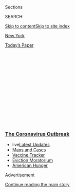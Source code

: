 <div id="app">

<div>

<div>

<div>

<div class="NYTAppHideMasthead css-1q2w90k e1suatyy0">

<div class="section css-ui9rw0 e1suatyy2">

<div class="css-eph4ug er09x8g0">

<div class="css-6n7j50">

</div>

<span class="css-1dv1kvn">Sections</span>

<div class="css-10488qs">

<span class="css-1dv1kvn">SEARCH</span>

</div>

[Skip to content](#site-content)[Skip to site index](#site-index)

</div>

<div id="masthead-section-label" class="css-1wr3we4 eaxe0e00">

[New
York](https://www.nytimes3xbfgragh.onion/section/nyregion)

</div>

<div class="css-10698na e1huz5gh0">

</div>

</div>

<div id="masthead-bar-one" class="section hasLinks css-15hmgas e1csuq9d3">

<div class="css-uqyvli e1csuq9d0">

</div>

<div class="css-1uqjmks e1csuq9d1">

</div>

<div class="css-9e9ivx">

[](https://myaccount.nytimes3xbfgragh.onion/auth/login?response_type=cookie&client_id=vi)

</div>

<div class="css-1bvtpon e1csuq9d2">

[Today’s
Paper](https://www.nytimes3xbfgragh.onion/section/todayspaper)

</div>

</div>

</div>

</div>

<div data-aria-hidden="false">

<div id="site-content" data-role="main">

<div>

<div class="css-1aor85t" style="opacity:0.000000001;z-index:-1;visibility:hidden">

<div class="css-1hqnpie">

<div class="css-epjblv">

<span class="css-17xtcya">[New
York](/section/nyregion)</span><span class="css-x15j1o">|</span><span class="css-fwqvlz">About
100 N.Y. Children Treated for Illness Tied to
Virus</span>

</div>

<div class="css-k008qs">

<div class="css-1iwv8en">

<span class="css-18z7m18"></span>

<div>

</div>

</div>

<span class="css-1n6z4y">https://nyti.ms/2SZNfrz</span>

<div class="css-1705lsu">

<div class="css-4xjgmj">

<div class="css-4skfbu" data-role="toolbar" data-aria-label="Social Media Share buttons, Save button, and Comments Panel with current comment count" data-testid="share-tools">

  - 
  - 
  - 
  - 
    
    <div class="css-6n7j50">
    
    </div>

  - 
  - 

</div>

</div>

</div>

</div>

</div>

</div>

<div class="css-13pd83m">

<div class="css-l9svim">

### [<span class="css-pa1jbp"><span class="css-1rxm0ex">The Coronavirus</span><span class="css-1rxm0ex"> Outbreak</span></span>](https://www.nytimes3xbfgragh.onion/news-event/coronavirus?name=styln-coronavirus-national&region=TOP_BANNER&block=storyline_menu_recirc&action=click&pgtype=Article&impression_id=66c6f1a0-f1da-11ea-8359-5d2adecad97a&variant=undefined)

  - <span class="css-ousu42"><span class="css-12clwdu">live</span>[Latest
    Updates](https://www.nytimes3xbfgragh.onion/2020/09/08/world/covid-19-coronavirus.html?name=styln-coronavirus-national&region=TOP_BANNER&block=storyline_menu_recirc&action=click&pgtype=Article&impression_id=66c6f1a1-f1da-11ea-8359-5d2adecad97a&variant=undefined)</span>
  - <span class="css-ousu42">[Maps and
    Cases](https://www.nytimes3xbfgragh.onion/interactive/2020/us/coronavirus-us-cases.html?name=styln-coronavirus-national&region=TOP_BANNER&block=storyline_menu_recirc&action=click&pgtype=Article&impression_id=66c6f1a2-f1da-11ea-8359-5d2adecad97a&variant=undefined)</span>
  - <span class="css-ousu42">[Vaccine
    Tracker](https://www.nytimes3xbfgragh.onion/interactive/2020/science/coronavirus-vaccine-tracker.html?name=styln-coronavirus-national&region=TOP_BANNER&block=storyline_menu_recirc&action=click&pgtype=Article&impression_id=66c718b0-f1da-11ea-8359-5d2adecad97a&variant=undefined)</span>
  - <span class="css-ousu42">[Eviction
    Moratorium](https://www.nytimes3xbfgragh.onion/2020/09/02/your-money/eviction-moratorium-covid.html?name=styln-coronavirus-national&region=TOP_BANNER&block=storyline_menu_recirc&action=click&pgtype=Article&impression_id=66c718b1-f1da-11ea-8359-5d2adecad97a&variant=undefined)</span>
  - <span class="css-ousu42">[American
    Hunger](https://www.nytimes3xbfgragh.onion/interactive/2020/09/02/magazine/food-insecurity-hunger-us.html?name=styln-coronavirus-national&region=TOP_BANNER&block=storyline_menu_recirc&action=click&pgtype=Article&impression_id=66c718b2-f1da-11ea-8359-5d2adecad97a&variant=undefined)</span>

</div>

</div>

<div id="top-wrapper" class="css-1sy8kpn">

<div id="top-slug" class="css-l9onyx">

Advertisement

</div>

[Continue reading the main
story](#after-top)

<div class="ad top-wrapper" style="text-align:center;height:100%;display:block;min-height:250px">

<div id="top" class="place-ad" data-position="top" data-size-key="top">

</div>

</div>

<div id="after-top">

</div>

</div>

<div>

<div id="sponsor-wrapper" class="css-1hyfx7x">

<div id="sponsor-slug" class="css-19vbshk">

Supported by

</div>

[Continue reading the main
story](#after-sponsor)

<div id="sponsor" class="ad sponsor-wrapper" style="text-align:center;height:100%;display:block">

</div>

<div id="after-sponsor">

</div>

</div>

<div class="css-186x18t">

</div>

<div class="css-1vkm6nb ehdk2mb0">

# About 100 N.Y. Children Treated for Illness Tied to Virus

</div>

“This is a truly disturbing situation,” Governor Cuomo said of the
rising number of cases of the mysterious inflammatory syndrome.

<div class="css-18e8msd">

<div class="css-vp77d3 epjyd6m0">

<div class="css-1baulvz">

</div>

</div>

  - 
    
    <div class="css-ld3wwf e16638kd2">
    
    May 12,
    2020
    
    </div>

  - 
    
    <div class="css-4xjgmj">
    
    <div class="css-d8bdto" data-role="toolbar" data-aria-label="Social Media Share buttons, Save button, and Comments Panel with current comment count" data-testid="share-tools">
    
      - 
      - 
      - 
      - 
        
        <div class="css-6n7j50">
        
        </div>
    
      - 
      - 
    
    </div>
    
    </div>

</div>

</div>

<div class="section meteredContent css-1r7ky0e" name="articleBody" itemprop="articleBody">

<div class="css-19qgada">

### Here’s what you need to know:

  - [About 100 children in N.Y. are suspected of having a rare illness
    tied to the virus.](#link-28c645f6)
  - [With parts of N.Y. set to reopen, Cuomo again pushes for federal
    aid.](#link-6283b16a)
  - [N.J’s governor outlined plans for contact tracing and more
    testing.](#link-59529e06)
  - [Lin-Manuel Miranda will help woo tourists back to
    N.Y.C.](#link-f233ab6)
  - [N.Y.C. is expanding testing and tracing, but a limited reopening is
    weeks
away.](#link-6f64d26f)

</div>

<div id="coronavirus-nyc-live-updates-embed" class="section interactive-content interactive-size-scoop css-174j8de" data-id="100000007078301">

<div class="css-17ih8de interactive-body" data-sourceid="100000007078301">

<div id="g-2020-03-16-coronavirus-maps-embed" class="g-story g-freebird g-max-limit" data-prd-dropzone-below-masthead="100000006938224" data-preview-slug="2020-03-16-coronavirus-maps">

<div class="g-container g-nyc-embed">

Cases and deaths in New York
State

<div id="nyc-embed-flex" class="g-container g-nyc-embed">

<div class="g-asset g-svelte mini-cases-by-day g-nyc-embed" style="max-width: 500px">

<div class="g-svelte" data-component="1">

<div class="chart svelte-1iuahvx mini-chart">

<div class="inner svelte-1iuahvx">

<div class="pancake-chart svelte-1gzh5rp">

<div class="pancake-grid">

<div class="pancake-grid-item svelte-1wq9bba" style="width: 100%; height: 0; top: 100%">

<div class="grid-line horizontal svelte-bw547y">

<span class="count-label svelte-bw547y">0
</span>

</div>

</div>

<div class="pancake-grid-item svelte-1wq9bba" style="width: 100%; height: 0; top: 59.263483786866544%">

<div class="grid-line horizontal svelte-bw547y">

<span class="count-label svelte-bw547y">5,000
</span>

</div>

</div>

<div class="pancake-grid-item svelte-1wq9bba" style="width: 100%; height: 0; top: 18.52696757373309%">

<div class="grid-line horizontal svelte-bw547y">

<span class="count-label svelte-bw547y">10,000
cases</span>

</div>

</div>

</div>

<div class="pancake-point svelte-11ba04d" style="left: 0%; top: 100%">

<span class="month x-label svelte-bw547y">March</span>

</div>

<div class="pancake-point svelte-11ba04d" style="left: 16.230366492146597%; top: 100%">

<span class="month x-label svelte-bw547y">April</span>

</div>

<div class="pancake-point svelte-11ba04d" style="left: 31.93717277486911%; top: 100%">

<span class="month x-label svelte-bw547y">May</span>

</div>

<div class="pancake-point svelte-11ba04d" style="left: 48.167539267015705%; top: 100%">

<span class="month x-label svelte-bw547y">June</span>

</div>

<div class="pancake-point svelte-11ba04d" style="left: 63.87434554973822%; top: 100%">

<span class="month x-label svelte-bw547y">July</span>

</div>

<div class="pancake-point svelte-11ba04d" style="left: 80.10471204188481%; top: 100%">

<span class="month x-label svelte-bw547y">Aug.</span>

</div>

<div class="pancake-point svelte-11ba04d" style="left: 96.33507853403141%; top: 100%">

<span class="month x-label svelte-bw547y">Sept.</span>

</div>

<div class="pancake-point svelte-11ba04d" style="left: 34.81675392670157%; top: 71.27260876649828%">

<span class="annotation left svelte-cf0pcx mini" style="width: auto">New
cases</span>

</div>

<div class="pancake-point svelte-11ba04d" style="left: 57.59162303664922%; top: 94.36672175795526%">

<span class="annotation above svelte-cf0pcx mini" style="width: auto">7-day
average</span>

</div>

</div>

</div>

</div>

</div>

</div>

<div class="g-asset g-svelte top-counts g-nyc-embed g-asset-width-full" style="">

<div class="g-svelte" data-component="2">

<div class="counts svelte-9rb9hv">

<div class="count svelte-9rb9hv">

<div class="label svelte-9rb9hv">

Total cases

</div>

<div class="num svelte-9rb9hv">

444,751

</div>

</div>

<div class="count svelte-9rb9hv">

<div class="label svelte-9rb9hv">

Deaths

</div>

<div class="num svelte-9rb9hv">

32,600

</div>

</div>

<div class="note svelte-9rb9hv">

Includes confirmed and probable cases where available

</div>

</div>

</div>

</div>

</div>

</div>

See maps of the coronavirus outbreak in New York »

</div>

</div>

</div>

<div>

</div>

<div class="css-79elbk" data-testid="photoviewer-wrapper">

<div class="css-z3e15g" data-testid="photoviewer-wrapper-hidden">

</div>

<div class="css-1a48zt4 ehw59r15" data-testid="photoviewer-children">

![<span class="css-16f3y1r e13ogyst0" data-aria-hidden="true">Central
Park in Manhattan on
Monday.</span><span class="css-cnj6d5 e1z0qqy90" itemprop="copyrightHolder"><span class="css-1ly73wi e1tej78p0">Credit...</span><span>Dave
Sanders for The New York
Times</span></span>](https://static01.graylady3jvrrxbe.onion/images/2020/05/12/nyregion/12nyvirus-briefing01/merlin_172401906_914f9404-e30e-410e-adbb-dd8c3104f40e-articleLarge.jpg?quality=75&auto=webp&disable=upscale)

</div>

</div>

<div class="css-1fanzo5 StoryBodyCompanionColumn">

<div class="css-53u6y8">

## About 100 children in N.Y. are suspected of having a rare illness tied to the virus.

New York State health officials are investigating about 100 cases of a
rare and dangerous inflammatory syndrome that afflicts children and
appears to be connected to the coronavirus, Gov. Andrew M. Cuomo said on
Tuesday.

So far, three deaths in the state have been linked to the illness, which
is known as [pediatric multisystem inflammatory
syndrome](https://www.nytimes3xbfgragh.onion/article/kawasaki-disease-coronavirus-children.html?module=inline)
and causes life-threatening inflammation in critical organs, Mr. Cuomo
said.

More than half of the state’s pediatric inflammatory syndrome cases — 57
percent — involved children ages 5 to 14.

Earlier in the day, Mayor Bill de Blasio said that 52 cases of the
syndrome, which has symptoms that overlap with those of toxic shock or
[Kawasaki
disease,](https://www.heart.org/en/health-topics/kawasaki-disease) had
been reported in New York City, and that 10 potential cases were being
evaluated.

</div>

</div>

<div class="css-1fanzo5 StoryBodyCompanionColumn">

<div class="css-53u6y8">

The dead included a 5-year-old boy, who [died last
week](https://www.nytimes3xbfgragh.onion/2020/05/08/nyregion/child-dead-new-virus-kawasaki.html?module=inline)
in New York City; a 7-year-old boy in Westchester County and an
18-year-old girl on Long Island.

“This is a truly disturbing situation,” Mr. Cuomo said at his daily news
briefing. “And I know parents around the state and around the country
are very concerned about this, and they should be.”

Hospitals across the state should make it a priority to test any
children displaying the syndrome’s symptoms for the coronavirus, the
governor said.

Mr. Cuomo’s announcement came as he reported 195 more virus-related
deaths in the state, an increase from Monday’s total but the second
consecutive day that the toll was under 200.

The pediatric illness [began to appear in the
region](https://www.nytimes3xbfgragh.onion/2020/05/05/nyregion/kawasaki-disease-coronavirus.html?module=inline)
in recent weeks, and doctors and researchers are still investigating how
and why it affects children.

</div>

</div>

<div class="css-1fanzo5 StoryBodyCompanionColumn">

<div class="css-53u6y8">

Connecticut reported its first cases of the syndrome on Monday. As of
Tuesday, six children in the state were being treated for the ailment,
officials said.

Gov. Ned Lamont announced three of the Connecticut cases at a briefing
on Monday.

“I think right now it’s a very, very tiny risk of infection,” he said.
“It was not really ever detected in Asia, which, I don’t quite know
what that implies.”

Three other children were being treated for the syndrome at the
Connecticut Children’s Medical Center in Hartford, a spokeswoman, Monica
Buchanan, said on Tuesday. Two of the three were confirmed to have the
illness, Ms. Buchanan said.

New Jersey health officials said on Tuesday that they were investigating
10 potential cases of the syndrome, none of which were
fatal.

</div>

</div>

<div>

</div>

<div class="css-1fanzo5 StoryBodyCompanionColumn">

<div class="css-53u6y8">

## With parts of N.Y. set to reopen, Cuomo again pushes for federal aid.

</div>

</div>

<div class="css-79elbk" data-testid="photoviewer-wrapper">

<div class="css-z3e15g" data-testid="photoviewer-wrapper-hidden">

</div>

<div class="css-1a48zt4 ehw59r15" data-testid="photoviewer-children">

<div class="css-1xdhyk6 erfvjey0">

<span class="css-1ly73wi e1tej78p0">Image</span>

<div class="css-zjzyr8">

<div data-testid="lazyimage-container" style="height:257.77777777777777px">

</div>

</div>

</div>

<span class="css-16f3y1r e13ogyst0" data-aria-hidden="true">Looking
south on Second Avenue in Manhattan on Monday
evening.  </span><span class="css-cnj6d5 e1z0qqy90" itemprop="copyrightHolder"><span class="css-1ly73wi e1tej78p0">Credit...</span><span>Dave
Sanders for The New York Times</span></span>

</div>

</div>

<div class="css-1fanzo5 StoryBodyCompanionColumn">

<div class="css-53u6y8">

With New York making steady progress in its battle against the virus and
three upstate regions poised to start a gradual reopening by this
weekend, Mr. Cuomo on Tuesday reiterated the importance of federal aid
as the state charts its recovery.

</div>

</div>

<div class="css-1fanzo5 StoryBodyCompanionColumn">

<div class="css-53u6y8">

The number of people hospitalized in New York continued to decrease, Mr.
Cuomo said, one of the key metrics that officials are monitoring in
assessing whether the outbreak’s severity is
waning.

<div id="NYT_MAIN_CONTENT_1_REGION" class="css-9tf9ac">

<div>

<div id="styln-covid-updates-world" class="section interactive-content interactive-size-medium css-1ftcdic">

<div class="css-17ih8de interactive-body">

<div id="styln-briefing-block" data-asset-id="QXJ0aWNsZTpueXQ6Ly9hcnRpY2xlLzczNDIwODc0LTQ1NGYtNTQ4Ny1hYzExLTM0Mzg2ODUxZDI3ZA==">

<div class="briefing-block-header-section">

# [Latest Updates: The Coronavirus Outbreak](https://www.nytimes3xbfgragh.onion/2020/09/08/world/covid-19-coronavirus.html?action=click&pgtype=Article&state=default&region=MAIN_CONTENT_1&context=storylines_live_updates)

<div class="briefing-block-ts">

Updated 2020-09-08T13:48:00.364Z

</div>

</div>

  - [Senate Republicans plan to move forward with a scaled-back stimulus
    package.](https://www.nytimes3xbfgragh.onion/2020/09/08/world/covid-19-coronavirus.html?action=click&pgtype=Article&state=default&region=MAIN_CONTENT_1&context=storylines_live_updates#link-547feae1)
  - [Nine drugmakers pledge to thoroughly vet any coronavirus
    vaccine.](https://www.nytimes3xbfgragh.onion/2020/09/08/world/covid-19-coronavirus.html?action=click&pgtype=Article&state=default&region=MAIN_CONTENT_1&context=storylines_live_updates#link-679303d7)
  - [‘The lockdown killed my father’: Farmer suicides add to India’s
    virus
    misery.](https://www.nytimes3xbfgragh.onion/2020/09/08/world/covid-19-coronavirus.html?action=click&pgtype=Article&state=default&region=MAIN_CONTENT_1&context=storylines_live_updates#link-1c973131)

<div class="briefing-block-footer">

<div class="briefing-block-footer-meta">

[See more
updates](https://www.nytimes3xbfgragh.onion/2020/09/08/world/covid-19-coronavirus.html?action=click&pgtype=Article&state=default&region=MAIN_CONTENT_1&context=storylines_live_updates)

</div>

<div class="briefing-block-briefinglinks">

<span>More live coverage:</span>
[Markets](https://www.nytimes3xbfgragh.onion/live/2020/09/08/business/stock-market-today-coronavirus?action=click&pgtype=Article&state=default&region=MAIN_CONTENT_1&context=storylines_live_updates)

</div>

</div>

</div>

</div>

</div>

</div>

</div>

The number of new daily hospitalizations has fallen close to where it
was on March 19, just before Mr. Cuomo issued executive orders shutting
down much of the state.

“We’re making real progress, there’s no doubt,” Mr. Cuomo said. “But
there’s also no doubt that it’s no time to get cocky, no time to get
arrogant.”

While sounding that warning, Mr. Cuomo urged lawmakers in Washington to
give state and local governments whose budgets have been ravaged by the
pandemic the financial help they need to rebound.

“To get this economy up and running, we’re going to need an intelligent
stimulus bill,” Mr. Cuomo said.

</div>

</div>

![<span class="css-16f3y1r e13ogyst0">Gov. Andrew M. Cuomo of New York
urged Congress to pass legislation that will help states cope with the
economic fallout from the coronavirus
outbreak.</span><span class="css-cch8ym"><span class="css-1dv1kvn">Credit</span><span class="css-cnj6d5 e1z0qqy90" itemprop="copyrightHolder"><span class="css-1ly73wi e1tej78p0">Credit...</span><span>Stefani
Reynolds for The New York
Times</span></span></span>](https://static01.graylady3jvrrxbe.onion/images/2020/05/12/nyregion/12vid-cuomo-still/12vid-cuomo-still-videoSixteenByNine3000.jpg)

<div class="css-1fanzo5 StoryBodyCompanionColumn">

<div class="css-53u6y8">

New York state needs an estimated $61 billion in federal support to
avoid enacting 20 percent cuts to schools, local governments and
hospitals, Mr. Cuomo said.

</div>

</div>

<div class="css-1fanzo5 StoryBodyCompanionColumn">

<div class="css-53u6y8">

He also said it would be impossible for New York to resume business as
normal without the money it needs to develop a sophisticated testing and
contact tracing apparatus.

It is unclear whether Congress will give Mr. Cuomo the help he is
seeking. Like President Trump, Senator Mitch McConnell, the Republican
majority leader, said he last month that he did not support what he has
labeled a blue state bailout.

<div id="NYT_MAIN_CONTENT_2_REGION" class="css-9tf9ac">

<div>

</div>

</div>

Mr. Cuomo called Mr. McConnell’s characterization “one of the really
dumb ideas of all
time.”

## N.J’s governor outlined plans for contact tracing and more testing.

</div>

</div>

<div class="css-79elbk" data-testid="photoviewer-wrapper">

<div class="css-z3e15g" data-testid="photoviewer-wrapper-hidden">

</div>

<div class="css-1a48zt4 ehw59r15" data-testid="photoviewer-children">

<div class="css-1xdhyk6 erfvjey0">

<span class="css-1ly73wi e1tej78p0">Image</span>

<div class="css-zjzyr8">

<div data-testid="lazyimage-container" style="height:257.77777777777777px">

</div>

</div>

</div>

<span class="css-16f3y1r e13ogyst0" data-aria-hidden="true">A
drive-through coronavirus testing center at Bergen County Community
College in Paramus, N.J., last
month. </span><span class="css-cnj6d5 e1z0qqy90" itemprop="copyrightHolder"><span class="css-1ly73wi e1tej78p0">Credit...</span><span>Ryan
Christopher Jones for The New York Times</span></span>

</div>

</div>

<div class="css-1fanzo5 StoryBodyCompanionColumn">

<div class="css-53u6y8">

Gov. Philip D. Murphy of New Jersey on Tuesday outlined plans for the
testing and contact tracing of the virus that he said would be critical
to reopening the state’s economy.

Still, Mr. Murphy made the case that New Jersey — which, with New York,
has been at heart of the pandemic in the United States — is now more
affected by outbreak than other states. New Jersey, he said, had
overtaken New York and Connecticut in the rate of new infections and
deaths.

“There are still thousands in our hospitals, and sadly an untold number
more will perish,” Mr. Murphy said, while noting that the number of
hospitalizations, deaths and new cases had plunged since their mid-April
peak.

To continue to beat back the outbreak, New Jersey officials said they
planned to test up to 20,000 people a day by the end of May. The state
will also deploy hundreds of contact tracers to determine who has had
close interactions with a sick person, Mr. Murphy said.

</div>

</div>

<div class="css-1fanzo5 StoryBodyCompanionColumn">

<div class="css-53u6y8">

The state’s goal, the governor said, was to recruit a racially diverse
group of tracers who speak various languages and identify closely with
the communities where they will work. The job pays around $25 an hour,
he said.

The drop in the number of new virus cases means that the state can
consider a limited reopening, Mr. Murphy said, but he warned impatient
residents about the risk of loosening restrictions too soon. After
closing parks and golf courses in early April, [the state reopened them
on
May 2](https://www.nytimes3xbfgragh.onion/2020/05/02/nyregion/weather-parks-nyc-nj-coronavirus.html).
Mr. Murphy did not say which businesses may be the first to reopen.

Also on Tuesday, Mr. Murphy announced 198 new deaths — 139 more than
were reported the day before — for a total of 9,508. About half of the
fatalities involved nursing home residents. The daily report of new
deaths in New Jersey may include deaths that occurred weeks ago and were
only recently confirmed.

“Those numbers don’t lie,” Mr. Murphy said. “We are still the most
impacted state in
America.”

## Lin-Manuel Miranda will help woo tourists back to N.Y.C.

</div>

</div>

<div class="css-79elbk" data-testid="photoviewer-wrapper">

<div class="css-z3e15g" data-testid="photoviewer-wrapper-hidden">

</div>

<div class="css-1a48zt4 ehw59r15" data-testid="photoviewer-children">

<div class="css-1xdhyk6 erfvjey0">

<span class="css-1ly73wi e1tej78p0">Image</span>

<div class="css-zjzyr8">

<div data-testid="lazyimage-container" style="height:257.77777777777777px">

</div>

</div>

</div>

<span class="css-16f3y1r e13ogyst0" data-aria-hidden="true">Duffy
Square, in Midtown Manhattan, used to be thronged with Broadway
ticketbuyers. No
more.</span><span class="css-cnj6d5 e1z0qqy90" itemprop="copyrightHolder"><span class="css-1ly73wi e1tej78p0">Credit...</span><span>Juan
Arredondo for The New York Times</span></span>

</div>

</div>

<div class="css-1fanzo5 StoryBodyCompanionColumn">

<div class="css-53u6y8">

The puzzle of how to revive New York City’s tourist trade is so vexing
that city officials are pulling together a group of industry experts —
and one of the biggest names on Broadway — to try to solve it.

On Tuesday, the city’s tourism agency, NYC & Company, said it was
establishing the<span class="css-8l6xbc evw5hdy0"> </span>Coalition for
NYC Hospitality & Tourism Recovery. Among the group’s leaders:
Lin-Manuel Miranda, the composer, lyricist and actor who created the
musical “Hamilton.”

The coalition’s task is to come up with a plan for wooing people back to
the city once it starts to emerge from the coronavirus pandemic, a
chapter that appears to be months off at least after the Broadway League
said on Tuesday that [its members were canceling shows through
Sept 6](https://www.nytimes3xbfgragh.onion/2020/05/12/theater/broadway-coronavirus.html).

</div>

</div>

<div class="css-1fanzo5 StoryBodyCompanionColumn">

<div class="css-53u6y8">

“It is time to consider how we can begin to reopen our doors and safely
reconnect with our city and with each other, and with the visitors who
will one day again flock to New York,” said Charles Flateman, NYC &
Company’s chairman and executive vice president of the Shubert
Organization.

<div id="NYT_MAIN_CONTENT_3_REGION" class="css-9tf9ac">

<div>

<div id="styln-prism-freeform-1594220623585" class="section interactive-content interactive-size-medium css-1ftcdic">

<div class="css-17ih8de interactive-body">

<div id="prism-freeform-block-62914" class="css-19mumt8" data-role="complementary" data-storyline="The Coronavirus Outbreak" data-truncated="true" tabindex="0">

<div class="css-a8d9oz">

<div class="css-eb027h">

[](https://www.nytimes3xbfgragh.onion/news-event/coronavirus?action=click&pgtype=Article&state=default&region=MAIN_CONTENT_3&context=storylines_faq)

### The Coronavirus Outbreak ›

#### Frequently Asked Questions

Updated September 4, 2020

  - #### What are the symptoms of coronavirus?
    
      - In the beginning, the coronavirus [seemed like it was primarily
        a respiratory
        illness](https://www.nytimes3xbfgragh.onion/article/coronavirus-facts-history.html?action=click&pgtype=Article&state=default&region=MAIN_CONTENT_3&context=storylines_faq#link-6817bab5) —
        many patients had fever and chills, were weak and tired, and
        coughed a lot, though some people don’t show many symptoms at
        all. Those who seemed sickest had pneumonia or acute respiratory
        distress syndrome and received supplemental oxygen. By now,
        doctors have identified many more symptoms and syndromes. In
        April, [the C.D.C. added to the list of early
        signs](https://www.nytimes3xbfgragh.onion/2020/04/27/health/coronavirus-symptoms-cdc.html?action=click&pgtype=Article&state=default&region=MAIN_CONTENT_3&context=storylines_faq) sore
        throat, fever, chills and muscle aches. Gastrointestinal upset,
        such as diarrhea and nausea, has also been observed. Another
        telltale sign of infection may be a sudden, profound diminution
        of one’s [sense of smell and
        taste.](https://www.nytimes3xbfgragh.onion/2020/03/22/health/coronavirus-symptoms-smell-taste.html?action=click&pgtype=Article&state=default&region=MAIN_CONTENT_3&context=storylines_faq) Teenagers
        and young adults in some cases have developed painful red and
        purple lesions on their fingers and toes — nicknamed “Covid toe”
        — but few other serious symptoms.

  - #### Why is it safer to spend time together outside?
    
      - [Outdoor
        gatherings](https://www.nytimes3xbfgragh.onion/2020/05/15/us/coronavirus-what-to-do-outside.html?action=click&pgtype=Article&state=default&region=MAIN_CONTENT_3&context=storylines_faq) lower
        risk because wind disperses viral droplets, and sunlight can
        kill some of the virus. Open spaces prevent the virus from
        building up in concentrated amounts and being inhaled, which can
        happen when infected people exhale in a confined space for long
        stretches of time, said Dr. Julian W. Tang, a virologist at the
        University of Leicester.

  - #### Why does standing six feet away from others help?
    
      - The coronavirus spreads primarily through droplets from your
        mouth and nose, especially when you cough or sneeze. The C.D.C.,
        one of the organizations using that measure, [bases its
        recommendation of six
        feet](https://www.nytimes3xbfgragh.onion/2020/04/14/health/coronavirus-six-feet.html?action=click&pgtype=Article&state=default&region=MAIN_CONTENT_3&context=storylines_faq) on
        the idea that most large droplets that people expel when they
        cough or sneeze will fall to the ground within six feet. But six
        feet has never been a magic number that guarantees complete
        protection. Sneezes, for instance, can launch droplets a lot
        farther than six feet, [according to a recent
        study](https://jamanetwork.com/journals/jama/fullarticle/2763852).
        It's a rule of thumb: You should be safest standing six feet
        apart outside, especially when it's windy. But keep a mask on at
        all times, even when you think you’re far enough apart.

  - #### I have antibodies. Am I now immune?
    
      - As of right now,[ that seems likely, for at least several
        months.](https://www.nytimes3xbfgragh.onion/2020/07/22/health/covid-antibodies-herd-immunity.html?action=click&pgtype=Article&state=default&region=MAIN_CONTENT_3&context=storylines_faq) There
        have been frightening accounts of people suffering what seems to
        be a second bout of Covid-19. But experts say these patients may
        have a drawn-out course of infection, with the virus taking a
        slow toll weeks to months after initial exposure. People
        infected with the coronavirus typically
        [produce](https://www.nature.com/articles/s41586-020-2456-9) immune
        molecules called antibodies, which are [protective proteins made
        in response to an
        infection](https://www.nytimes3xbfgragh.onion/2020/05/07/health/coronavirus-antibody-prevalence.html?action=click&pgtype=Article&state=default&region=MAIN_CONTENT_3&context=storylines_faq)[.
        These antibodies
        may](https://www.nytimes3xbfgragh.onion/2020/05/07/health/coronavirus-antibody-prevalence.html?action=click&pgtype=Article&state=default&region=MAIN_CONTENT_3&context=storylines_faq) last
        in the body [only two to three
        months](https://www.nature.com/articles/s41591-020-0965-6),
        which may seem worrisome, but that’s perfectly normal after an
        acute infection subsides, said Dr. Michael Mina, an immunologist
        at Harvard University. It may be possible to get the coronavirus
        again, but it’s highly unlikely that it would be possible in a
        short window of time from initial infection or make people
        sicker the second time.

  - #### What are my rights if I am worried about going back to work?
    
      - Employers have to provide [a safe
        workplace](https://www.osha.gov/SLTC/covid-19/standards.html) with
        policies that protect everyone equally. [And if one of your
        co-workers tests positive for the coronavirus, the
        C.D.C.](https://www.nytimes3xbfgragh.onion/article/coronavirus-money-unemployment.html?action=click&pgtype=Article&state=default&region=MAIN_CONTENT_3&context=storylines_faq) has
        said that [employers should tell their
        employees](https://www.cdc.gov/coronavirus/2019-ncov/community/guidance-business-response.html) --
        without giving you the sick employee’s name -- that they may
        have been exposed to the
virus.

<div id="styln-survey-component-62914" class="styln-survey-component" data-surveyname="faq" data-surveystoryline="coronavirus">

</div>

</div>

<div class="css-6mllg9">

</div>

<div class="css-pmm6ed">

<span class="css-5gimkt"></span>

</div>

</div>

</div>

</div>

</div>

</div>

</div>

Joining Mr. Flatemen and Mr. Miranda at the group’s helm are Ellen
Futter, the president of the American Museum of Natural History, [which
recently announced a number of
layoffs](https://www.nytimes3xbfgragh.onion/2020/05/06/arts/design/natural-history-layoffs-virus.html);
Thelma Golden, the Studio Museum in Harlem’s director and chief curator;
the restaurateur Danny Meyer; and Peter Ward, the president of the New
York Hotel & Motel Trades Council.

Before the pandemic struck, NYC & Company was forecasting an 11th
straight year of increased tourism. In 2019, the city had more than 66
million visitors who generated about $70 billion of economic activity
that supported 400,000 jobs, according to the agency’s estimates.

“Together, we will create a next act for our city,” Mr. Miranda said in
a
statement.

## N.Y.C. is expanding testing and tracing, but a limited reopening is weeks away.

</div>

</div>

<div class="css-79elbk" data-testid="photoviewer-wrapper">

<div class="css-z3e15g" data-testid="photoviewer-wrapper-hidden">

</div>

<div class="css-1a48zt4 ehw59r15" data-testid="photoviewer-children">

<div class="css-1xdhyk6 erfvjey0">

<span class="css-1ly73wi e1tej78p0">Image</span>

<div class="css-zjzyr8">

<div data-testid="lazyimage-container" style="height:257.77777777777777px">

</div>

</div>

</div>

<span class="css-16f3y1r e13ogyst0" data-aria-hidden="true">A
drive-through testing site in Brooklyn on
Monday.</span><span class="css-cnj6d5 e1z0qqy90" itemprop="copyrightHolder"><span class="css-1ly73wi e1tej78p0">Credit...</span><span>Dave
Sanders for The New York Times</span></span>

</div>

</div>

<div class="css-1fanzo5 StoryBodyCompanionColumn">

<div class="css-53u6y8">

Mr. de Blasio on Tuesday announced an expansion of coronavirus testing
and tracing across New York City, but he warned again that a limited
reopening of the city was weeks away at best.

Twelve new testing sites will be set up in the next three weeks in a
push to double the public hospital system’s testing capacity, the mayor
said at his daily news briefing. The city was also training 535 [contact
tracers](https://www.nytimes3xbfgragh.onion/2020/05/07/nyregion/coronavirus-contact-tracing-nyc.html),
with a goal of having 2,500 in the field by early June.

Still, the city, the pandemic’s U.S. epicenter, has met just four of the
seven [criteria required to start to
reopen](https://www.nytimes3xbfgragh.onion/2020/05/04/nyregion/coronavirus-reopen-cuomo-ny.html),
Mr. Cuomo said on Monday while announcing that three upstate regions had
achieved all of the necessary benchmarks.

</div>

</div>

<div class="css-1fanzo5 StoryBodyCompanionColumn">

<div class="css-53u6y8">

Mr. de Blasio has said he is closely monitoring three measures in
weighing the city’s progress toward reopening: the number of new virus
infections; the number of infected patients in intensive care units; and
the percentage of residents testing positive for the virus.

“Clearly, these indicators are not getting us the kind of answers we
need to change our restrictions in May,” the mayor said. “You’ve got to
have 10 days to two weeks of consistent, downward motion. We haven’t had
that in a sustained way at all.”

More than 20,000 deaths in New York City have now been linked to the
virus, according to [data from the city’s Department of
Health](https://www1.nyc.gov/site/doh/covid/covid-19-data.page).

## Connecticut moves toward reopening as top health official is ousted.

With Connecticut nearing the May 20 date that officials have set for
starting a gradual reopening, Gov. Ned Lamont said on Tuesday that the
state continued to make steady progress in stemming the coronavirus
outbreak.

Mr. Lamont, speaking at a daily news briefing, reported 33 new virus
deaths, eight fewer than on Monday. The virus has now been linked to
3,041 deaths in Connecticut.

“Hopefully the fatalities continue to go down,” Mr. Lamont said.

The governor also said the total number of patients hospitalized with
the virus had fallen to 1,189 from 1,212. He reported 568 new confirmed
virus cases, which he suggested was in line with an increase in
testing.<span class="css-8l6xbc evw5hdy0"> </span>

Mr. Lamont’s briefing came several hours after he said he was replacing
the state’s public health commissioner, Renee Coleman-Mitchell, who had
been in the job about a year. She had not been at his daily briefings in
recent weeks.

</div>

</div>

<div class="css-1fanzo5 StoryBodyCompanionColumn">

<div class="css-53u6y8">

The governor did not discuss his reasons for making the change, saying
only that he had appointed the state’s social services commissioner,
Deidre Gifford, to fill the post for the time being.

Ms. Coleman-Mitchell’s “service over the last year has been a great deal
of help, particularly in the face of the global Covid-19 pandemic that
has brought disruption to many throughout the world,” Mr. Lamont said in
a statement.

In a statement issued by a lawyer, Ms. Coleman-Mitchell said she had
been told by members of the governor’s staff that the move “was not
related to job performance.”

“I am proud of the work of the Department of Public Health during this
time of unprecedented turmoil and threat to the public health,” she
added.

## Tell us about the moments that have brought you hope, strength, humor and relief.

The coronavirus outbreak has brought much of life in New York to a halt
and there is no clear end in sight. But there are also moments that
offer a sliver of strength, hope, humor or some other type of relief: a
joke from a stranger on line at the supermarket; a favor from a friend
down the block; a great meal ordered from a restaurant we want to
survive; trivia night via Zoom with the bar down the street.

We’d like to hear about your moments, the ones that are helping you
through these dark times. A reporter or editor may contact you. Your
information will not be published without your
consent.

</div>

</div>

<div id="nyvirus-brights" class="section interactive-content interactive-size-scoop css-174j8de" data-id="100000007117398">

<div class="css-17ih8de interactive-body" data-sourceid="100000007117398">

<div id="formpreview" data-host="www.nytimes3xbfgragh.onion" data-formdata="{&quot;name&quot;:&quot;nyvirus-brights&quot;,&quot;headline&quot;:&quot;nyvirus-brights&quot;,&quot;slug&quot;:&quot;nyvirus-brights&quot;,&quot;fields&quot;:[{&quot;textArea&quot;:&quot;&quot;,&quot;rows&quot;:10,&quot;lengthUnit&quot;:&quot;words&quot;,&quot;isRequired&quot;:true,&quot;readOnly&quot;:false,&quot;helperText&quot;:&quot;&quot;,&quot;deletable&quot;:true,&quot;fieldType&quot;:&quot;TextAreaField&quot;,&quot;_id&quot;:&quot;5eac330df9b1570011fc8026&quot;,&quot;primaryText&quot;:&quot;Tell us a story about something that brought you hope, comfort, strength or a laugh during the past two months.&quot;,&quot;secondaryText&quot;:&quot;&quot;,&quot;attributeSlug&quot;:&quot;f5eac330df9b1570011fc8026_text&quot;,&quot;maxLength_num&quot;:300,&quot;id&quot;:&quot;5eac330df9b1570011fc8026&quot;,&quot;isNew&quot;:false},{&quot;isRequired&quot;:true,&quot;readOnly&quot;:false,&quot;helperText&quot;:&quot;Name field is required for all forms because of data governance regulations.&quot;,&quot;deletable&quot;:false,&quot;fieldType&quot;:&quot;IdentityTextField&quot;,&quot;_id&quot;:&quot;5eac330df9b1570011fc8027&quot;,&quot;primaryText&quot;:&quot;What is your name?&quot;,&quot;secondaryText&quot;:&quot;Full name preferred&quot;,&quot;attributeSlug&quot;:&quot;f5eac330df9b1570011fc8027_identity&quot;,&quot;id&quot;:&quot;5eac330df9b1570011fc8027&quot;,&quot;isNew&quot;:false},{&quot;isRequired&quot;:true,&quot;readOnly&quot;:false,&quot;helperText&quot;:&quot;Email field is required for all forms because of data governance regulations.&quot;,&quot;deletable&quot;:false,&quot;fieldType&quot;:&quot;EmailField&quot;,&quot;_id&quot;:&quot;5eac330df9b1570011fc8028&quot;,&quot;primaryText&quot;:&quot;What is your email?&quot;,&quot;attributeSlug&quot;:&quot;email_identity&quot;,&quot;id&quot;:&quot;5eac330df9b1570011fc8028&quot;,&quot;isNew&quot;:false},{&quot;isRequired&quot;:true,&quot;readOnly&quot;:false,&quot;helperText&quot;:&quot;&quot;,&quot;deletable&quot;:true,&quot;fieldType&quot;:&quot;LocationField&quot;,&quot;_id&quot;:&quot;5eac330df9b1570011fc8029&quot;,&quot;primaryText&quot;:&quot;Where do you live?&quot;,&quot;attributeSlug&quot;:&quot;f5eac330df9b1570011fc8029_obj&quot;,&quot;id&quot;:&quot;5eac330df9b1570011fc8029&quot;,&quot;isNew&quot;:false},{&quot;allowedTypes&quot;:[&quot;photos&quot;],&quot;maxUploads&quot;:null,&quot;isRequired&quot;:false,&quot;readOnly&quot;:false,&quot;helperText&quot;:&quot;&quot;,&quot;deletable&quot;:true,&quot;fieldType&quot;:&quot;MediaUploadField&quot;,&quot;_id&quot;:&quot;5eac34e99b2f0100103e3638&quot;,&quot;primaryText&quot;:&quot;If you have one, send us a photo that represents this moment.&quot;,&quot;secondaryText&quot;:&quot;&quot;,&quot;attributeSlug&quot;:&quot;f5eac34e99b2f0100103e3638_media&quot;,&quot;id&quot;:&quot;5eac34e99b2f0100103e3638&quot;,&quot;isNew&quot;:false}],&quot;fieldOrder&quot;:[&quot;5eac330df9b1570011fc8026&quot;,&quot;5eac34e99b2f0100103e3638&quot;,&quot;5eac330df9b1570011fc8027&quot;,&quot;5eac330df9b1570011fc8028&quot;,&quot;5eac330df9b1570011fc8029&quot;],&quot;isOpen&quot;:true,&quot;sourcepoolOptin&quot;:false,&quot;closedMessage&quot;:&quot;Sorry, but this form is no longer accepting submissions.&quot;,&quot;thanksMessage&quot;:&quot;Thank you for your submission.&quot;,&quot;suppressHed&quot;:[],&quot;newsletterSignupEnabled&quot;:false,&quot;mediaExportEnabled&quot;:false,&quot;mediaExportSlug&quot;:&quot;attribute&quot;}">

</div>

</div>

</div>

<div class="css-1fanzo5 StoryBodyCompanionColumn">

<div class="css-53u6y8">

Reporting was contributed by Andrea Salcedo, Maria Cramer, Michael Gold,
Patrick McGeehan, Jesse McKinley and Azi Paybarah.

</div>

</div>

</div>

<div>

</div>

<div>

</div>

<div>

</div>

<div>

<div id="bottom-wrapper" class="css-1ede5it">

<div id="bottom-slug" class="css-l9onyx">

Advertisement

</div>

[Continue reading the main
story](#after-bottom)

<div id="bottom" class="ad bottom-wrapper" style="text-align:center;height:100%;display:block;min-height:90px">

</div>

<div id="after-bottom">

</div>

</div>

</div>

</div>

</div>

## Site Index

<div>

</div>

## Site Information Navigation

  - [© <span>2020</span> <span>The New York Times
    Company</span>](https://help.nytimes3xbfgragh.onion/hc/en-us/articles/115014792127-Copyright-notice)

<!-- end list -->

  - [NYTCo](https://www.nytco.com/)
  - [Contact
    Us](https://help.nytimes3xbfgragh.onion/hc/en-us/articles/115015385887-Contact-Us)
  - [Work with us](https://www.nytco.com/careers/)
  - [Advertise](https://nytmediakit.com/)
  - [T Brand Studio](http://www.tbrandstudio.com/)
  - [Your Ad
    Choices](https://www.nytimes3xbfgragh.onion/privacy/cookie-policy#how-do-i-manage-trackers)
  - [Privacy](https://www.nytimes3xbfgragh.onion/privacy)
  - [Terms of
    Service](https://help.nytimes3xbfgragh.onion/hc/en-us/articles/115014893428-Terms-of-service)
  - [Terms of
    Sale](https://help.nytimes3xbfgragh.onion/hc/en-us/articles/115014893968-Terms-of-sale)
  - [Site
    Map](https://spiderbites.nytimes3xbfgragh.onion)
  - [Help](https://help.nytimes3xbfgragh.onion/hc/en-us)
  - [Subscriptions](https://www.nytimes3xbfgragh.onion/subscription?campaignId=37WXW)

</div>

</div>

</div>

</div>
